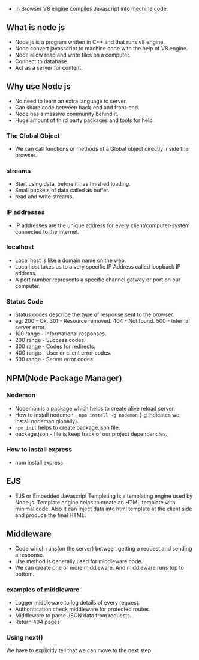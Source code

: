 - In Browser V8 engine compiles Javascript into mechine code.

## What is node js
- Node js is a program written in C++ and that runs v8 engine.
- Node convert javasscript to machine code with the help of V8 engine.
- Node allow read and write files on a computer.
- Connect to database.
- Act as a server for content.

## Why use Node js
- No need to learn an extra language to server.
- Can share code between back-end and front-end.
- Node has a massive community behind it.
- Huge amount of third party packages and tools for help.

### The Global Object
- We can call functions or methods of a Global object directly inside the browser.

### streams 
- Start using data, before it has finished loading.
- Small packets of data called as buffer.
- read and write streams.

### IP addresses
- IP addresses are the unique address for every client/computer-system connected to the internet.

### localhost
- Local host is like a domain name on the web.
- Localhost takes us to a very specific IP Address called loopback IP address.
- A port number represents a specific channel gatway or port on our computer.

### Status Code
- Status codes describe  the type of response sent to the browser.
- eg:
    200 - Ok.
    301 - Resource removed.
    404 - Not found.
    500 - Internal server error.
- 100 range - Informational responses.
- 200 range - Success codes.
- 300 range - Codes for redirects.
- 400 range - User or client error codes.
- 500 range - Server error codes.

## NPM(Node Package Manager)


### Nodemon
- Nodemon is a package which helps to create alive reload server.
- How to install nodemon - `npm install -g nodemon` (-g indicates we install nodeman globally).
- `npm init` helps to create package.json file.
- package.json - file is keep track of our project dependencies.

### How to install express
- npm install express

## EJS
- EJS or Embedded Javascript Templeting is a templating engine used by Node.js. Template engine helps to create an HTML template with minimal code. Also it can inject data into html template at the client side and produce the final HTML.

## Middleware
- Code which runs(on the server) between getting a request  and sending a response.
- Use method is generally used for middleware code.
- We can create one or more middleware. And middleware runs top to bottom.

### examples of middleware
- Logger middleware to log details of every request.
- Authontication check middleware for protected routes.
- Middleware  to  parse JSON data from requests.
- Return 404 pages

### Using next()
We have to explicitly tell that we can move to the next step.